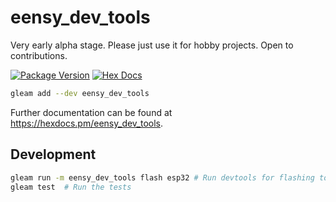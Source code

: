 # eensy_dev_tools

Very early alpha stage. Please just use it for hobby projects. Open to contributions.

[![Package Version](https://img.shields.io/hexpm/v/eensy_dev_tools)](https://hex.pm/packages/eensy_dev_tools)
[![Hex Docs](https://img.shields.io/badge/hex-docs-ffaff3)](https://hexdocs.pm/eensy_dev_tools/)

```sh
gleam add --dev eensy_dev_tools
```

Further documentation can be found at <https://hexdocs.pm/eensy_dev_tools>.

## Development

```sh
gleam run -m eensy_dev_tools flash esp32 # Run devtools for flashing to an esp32 device
gleam test  # Run the tests
```
